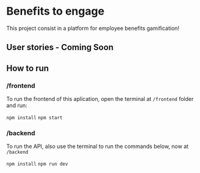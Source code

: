 # Benefits to engage

This project consist in a platform for employee benefits gamification!

## User stories - Coming Soon

## How to run

### /frontend
To run the frontend of this aplication, open the terminal at `/frontend` folder and run:

`npm install`
`npm start`

### /backend
To run the API, also use the terminal to run the commands below, now at `/backend`

`npm install`
`npm run dev`